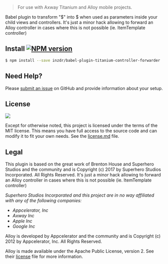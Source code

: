 >For use with Axway Titanium and Alloy mobile projects.


Babel plugin to transform "$" into $ when used as parameters inside your child views and controllers. It's just a minor hack allowing to forward an Alloy controller in cases where this is not possible (ie. ItemTemplate controller)


## Install [![NPM version](https://badge.fury.io/js/babel-plugin-titanium-controller-args.svg)](http://badge.fury.io/js/babel-plugin-titanium-controller-args)

```bash
$ npm install --save inzdr/babel-plugin-titanium-controller-forwarder
```


## Need Help?

Please [submit an issue](https://github.com/inzdr/babel-plugin-titanium-controller-forwarder/issues) on GitHub and
provide information about your setup.


## License

[![](http://img.shields.io/badge/license-MIT-blue.svg?style=flat-square)]()

Except for otherwise noted, this project is licensed under the terms of the MIT license. This means you have full access to the
source code and can modify it to fit your own needs.
See the [license.md](https://github.com/inzdr/babel-plugin-titanium-controller-forwarder/blob/master/license.md) file.

## Legal

This plugin is based on the great work of Brenton House and Superhero Studios and the community and is Copyright (c) 2017 by Superhero Studios Incorporated.  All Rights Reserved. It's just a minor hack allowing to forward an Alloy controller in cases where this is not possible (ie. ItemTemplate controller)

_Superhero Studios Incorporated and this project are in no way affiliated with any of the following companies:_

- _Appcelerator, Inc_
- _Axway Inc_
- _Apple Inc_
- _Google Inc_

Alloy is developed by Appcelerator and the community and is Copyright (c) 2012 by Appcelerator, Inc. All Rights Reserved.   

Alloy is made available under the Apache Public License, version 2. See their [license](https://github.com/appcelerator/alloy/blob/master/LICENSE) file for more information.  
